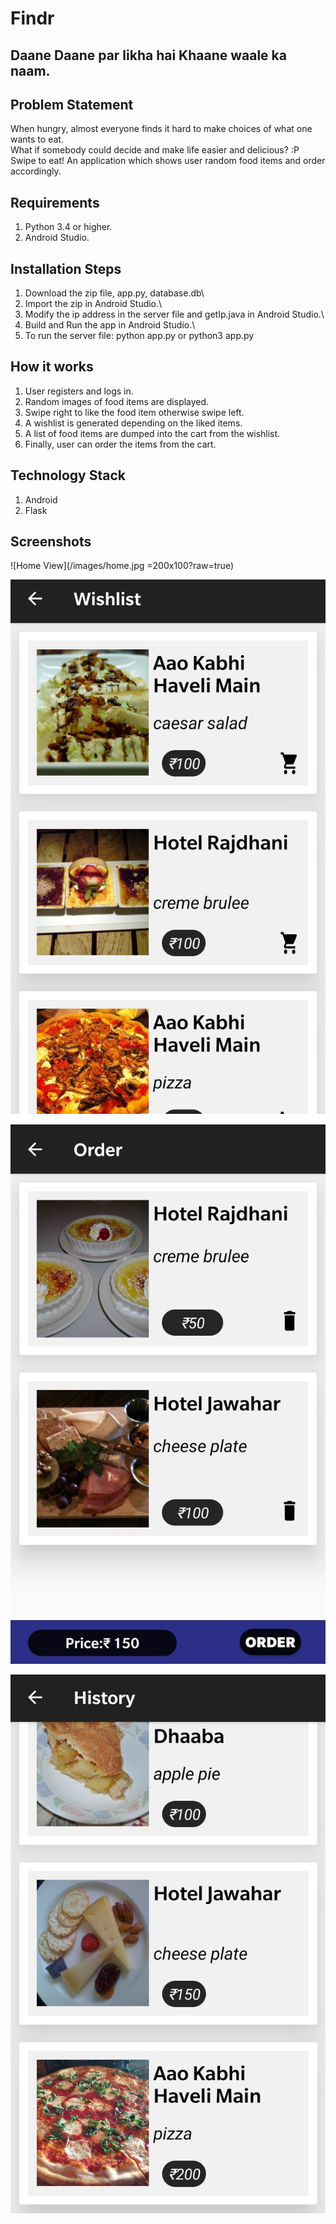 # Findr
## Daane Daane par likha hai Khaane waale ka naam.

## Problem Statement
When hungry, almost everyone finds it hard to make choices of what one wants to eat.\
What if somebody could decide and make life easier and delicious? :P\
Swipe to eat!
An application which shows user random food items and order accordingly.

## Requirements
1. Python 3.4 or higher.
2. Android Studio.

## Installation Steps
1. Download the zip file, app.py, database.db\
2. Import the zip in Android Studio.\
3. Modify the ip address in the server file and getIp.java in Android Studio.\
4. Build and Run the app in Android Studio.\
5. To run the server file: python app.py or python3 app.py


## How it works
1. User registers and logs in.
2. Random images of food items are displayed.
3. Swipe right to like the food item otherwise swipe left.
4. A wishlist is generated depending on the liked items.
5. A list of food items are dumped into the cart from the wishlist.
6. Finally, user can order the items from the cart.

## Technology Stack
1. Android
2. Flask

## Screenshots
![Home View](/images/home.jpg =200x100?raw=true)

![Wishlist View](/images/wishlist.jpg?raw=true)

![Order View](/images/order.jpg?raw=true)

![History View](/images/history.jpg?raw=true)
